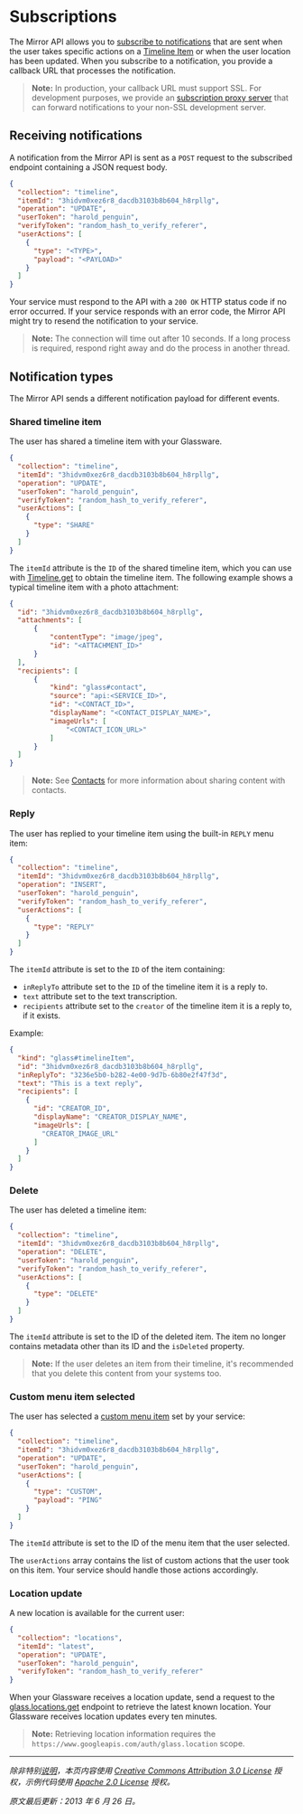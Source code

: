 Subscriptions
==========

The Mirror API allows you to [subscribe to notifications](reference/subscriptions/insert.md) that are sent when the user takes specific actions on a [Timeline Item](reference/timeline) or when the user location has been updated. When you subscribe to a notification, you provide a callback URL that processes the notification.

> **Note:** In production, your callback URL must support SSL. For development purposes, we provide an [subscription proxy server](subscription-proxy.md) that can forward notifications to your non-SSL development server.


## Receiving notifications

A notification from the Mirror API is sent as a `POST` request to the subscribed endpoint containing a JSON request body.

```json
{
  "collection": "timeline",
  "itemId": "3hidvm0xez6r8_dacdb3103b8b604_h8rpllg",
  "operation": "UPDATE",
  "userToken": "harold_penguin",
  "verifyToken": "random_hash_to_verify_referer",
  "userActions": [
    {
      "type": "<TYPE>",
      "payload": "<PAYLOAD>"
    }
  ]
}
```

Your service must respond to the API with a `200 OK` HTTP status code if no error occurred. If your service responds with an error code, the Mirror API might try to resend the notification to your service.

> **Note:** The connection will time out after 10 seconds. If a long process is required, respond right away and do the process in another thread.


## Notification types

The Mirror API sends a different notification payload for different events.

### Shared timeline item

The user has shared a timeline item with your Glassware.

```json
{
  "collection": "timeline",
  "itemId": "3hidvm0xez6r8_dacdb3103b8b604_h8rpllg",
  "operation": "UPDATE",
  "userToken": "harold_penguin",
  "verifyToken": "random_hash_to_verify_referer",
  "userActions": [
    {
      "type": "SHARE"
    }
  ]
}
```

The `itemId` attribute is the `ID` of the shared timeline item, which you can use with [Timeline.get](reference/timeline/get.md) to obtain the timeline item. The following example shows a typical timeline item with a photo attachment:

```json
{
  "id": "3hidvm0xez6r8_dacdb3103b8b604_h8rpllg",
  "attachments": [
      {
          "contentType": "image/jpeg",
          "id": "<ATTACHMENT_ID>"
      }
  ],
  "recipients": [
      {
          "kind": "glass#contact",
          "source": "api:<SERVICE_ID>",
          "id": "<CONTACT_ID>",
          "displayName": "<CONTACT_DISPLAY_NAME>",
          "imageUrls": [
              "<CONTACT_ICON_URL>"
          ]
      }
  ]
}
```

> **Note:** See [Contacts](reference/contacts.md) for more information about sharing content with contacts.

### Reply

The user has replied to your timeline item using the built-in `REPLY` menu item:

```json
{
  "collection": "timeline",
  "itemId": "3hidvm0xez6r8_dacdb3103b8b604_h8rpllg",
  "operation": "INSERT",
  "userToken": "harold_penguin",
  "verifyToken": "random_hash_to_verify_referer",
  "userActions": [
    {
      "type": "REPLY"
    }
  ]
}
```

The `itemId` attribute is set to the `ID` of the item containing:

* `inReplyTo` attribute set to the `ID` of the timeline item it is a reply to.
* `text` attribute set to the text transcription.
* `recipients` attribute set to the `creator` of the timeline item it is a reply to, if it exists.

Example:

```json
{
  "kind": "glass#timelineItem",
  "id": "3hidvm0xez6r8_dacdb3103b8b604_h8rpllg",
  "inReplyTo": "3236e5b0-b282-4e00-9d7b-6b80e2f47f3d",
  "text": "This is a text reply",
  "recipients": [
    {
      "id": "CREATOR_ID",
      "displayName": "CREATOR_DISPLAY_NAME",
      "imageUrls": [
        "CREATOR_IMAGE_URL"
      ]
    }
  ]
}
```

### Delete

The user has deleted a timeline item:

```json
{
  "collection": "timeline",
  "itemId": "3hidvm0xez6r8_dacdb3103b8b604_h8rpllg",
  "operation": "DELETE",
  "userToken": "harold_penguin",
  "verifyToken": "random_hash_to_verify_referer",
  "userActions": [
    {
      "type": "DELETE"
    }
  ]
}
```

The `itemId` attribute is set to the ID of the deleted item. The item no longer contains metadata other than its ID and the `isDeleted` property.

> **Note:** If the user deletes an item from their timeline, it's recommended that you delete this content from your systems too.

### Custom menu item selected

The user has selected a [custom menu item](menu-items.md) set by your service:

```json
{
  "collection": "timeline",
  "itemId": "3hidvm0xez6r8_dacdb3103b8b604_h8rpllg",
  "operation": "UPDATE",
  "userToken": "harold_penguin",
  "userActions": [
    {
      "type": "CUSTOM",
      "payload": "PING"
    }
  ]
}
```

The `itemId` attribute is set to the ID of the menu item that the user selected.

The `userActions` array contains the list of custom actions that the user took on this item. Your service should handle those actions accordingly.

### Location update

A new location is available for the current user:

```json
{
  "collection": "locations",
  "itemId": "latest",
  "operation": "UPDATE",
  "userToken": "harold_penguin",
  "verifyToken": "random_hash_to_verify_referer"
}
```

When your Glassware receives a location update, send a request to the [glass.locations.get](reference/locations/get.md) endpoint to retrieve the latest known location. Your Glassware receives location updates every ten minutes.

> **Note:** Retrieving location information requires the `https://www.googleapis.com/auth/glass.location` scope.

----------

_除非特别[说明](https://developers.google.com/readme/policies)，本页内容使用 [Creative Commons Attribution 3.0 License](http://creativecommons.org/licenses/by/3.0/) 授权，示例代码使用 [Apache 2.0 License](http://www.apache.org/licenses/LICENSE-2.0) 授权。_

_原文最后更新：2013 年 6 月 26 日。_
